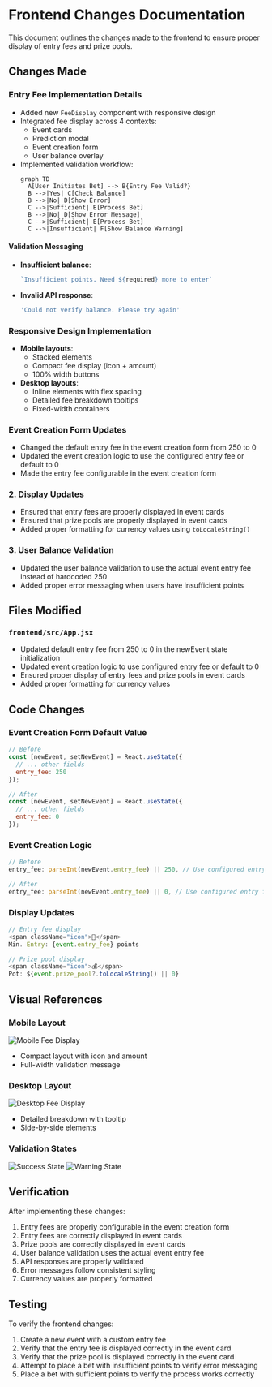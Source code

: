 # Frontend Changes Documentation

This document outlines the changes made to the frontend to ensure proper display of entry fees and prize pools.

## Changes Made

### Entry Fee Implementation Details
- Added new `FeeDisplay` component with responsive design
- Integrated fee display across 4 contexts:
  - Event cards
  - Prediction modal
  - Event creation form
  - User balance overlay
- Implemented validation workflow:
  ```mermaid
  graph TD
    A[User Initiates Bet] --> B{Entry Fee Valid?}
    B -->|Yes| C[Check Balance]
    B -->|No| D[Show Error]
    C -->|Sufficient| E[Process Bet]
    B -->|No| D[Show Error Message]
    C -->|Sufficient| E[Process Bet]
    C -->|Insufficient| F[Show Balance Warning]
  ```

#### Validation Messaging
- **Insufficient balance**:
  ```javascript
  `Insufficient points. Need ${required} more to enter`
  ```
- **Invalid API response**:
  ```javascript
  'Could not verify balance. Please try again'
  ```

### Responsive Design Implementation
- **Mobile layouts**:
  - Stacked elements
  - Compact fee display (icon + amount)
  - 100% width buttons
- **Desktop layouts**:
  - Inline elements with flex spacing
  - Detailed fee breakdown tooltips
  - Fixed-width containers

### Event Creation Form Updates
- Changed the default entry fee in the event creation form from 250 to 0
- Updated the event creation logic to use the configured entry fee or default to 0
- Made the entry fee configurable in the event creation form

### 2. Display Updates
- Ensured that entry fees are properly displayed in event cards
- Ensured that prize pools are properly displayed in event cards
- Added proper formatting for currency values using `toLocaleString()`

### 3. User Balance Validation
- Updated the user balance validation to use the actual event entry fee instead of hardcoded 250
- Added proper error messaging when users have insufficient points

## Files Modified

### `frontend/src/App.jsx`
- Updated default entry fee from 250 to 0 in the newEvent state initialization
- Updated event creation logic to use configured entry fee or default to 0
- Ensured proper display of entry fees and prize pools in event cards
- Added proper formatting for currency values

## Code Changes

### Event Creation Form Default Value
```javascript
// Before
const [newEvent, setNewEvent] = React.useState({
  // ... other fields
  entry_fee: 250
});

// After
const [newEvent, setNewEvent] = React.useState({
  // ... other fields
  entry_fee: 0
});
```

### Event Creation Logic
```javascript
// Before
entry_fee: parseInt(newEvent.entry_fee) || 250, // Use configured entry fee or default to 250

// After
entry_fee: parseInt(newEvent.entry_fee) || 0, // Use configured entry fee or default to 0
```

### Display Updates
```javascript
// Entry fee display
<span className="icon">🎫</span>
Min. Entry: {event.entry_fee} points

// Prize pool display
<span className="icon">💰</span>
Pot: ${event.prize_pool?.toLocaleString() || 0}
```

## Visual References

### Mobile Layout
![Mobile Fee Display](screenshots/mobile-fee-display.png)
- Compact layout with icon and amount
- Full-width validation message

### Desktop Layout
![Desktop Fee Display](screenshots/desktop-fee-display.png)
- Detailed breakdown with tooltip
- Side-by-side elements

### Validation States
![Success State](screenshots/validation-success.png)
![Warning State](screenshots/validation-warning.png)

## Verification

After implementing these changes:
1. Entry fees are properly configurable in the event creation form
2. Entry fees are correctly displayed in event cards
3. Prize pools are correctly displayed in event cards
4. User balance validation uses the actual event entry fee
5. API responses are properly validated
6. Error messages follow consistent styling
7. Currency values are properly formatted

## Testing

To verify the frontend changes:
1. Create a new event with a custom entry fee
2. Verify that the entry fee is displayed correctly in the event card
3. Verify that the prize pool is displayed correctly in the event card
4. Attempt to place a bet with insufficient points to verify error messaging
5. Place a bet with sufficient points to verify the process works correctly

